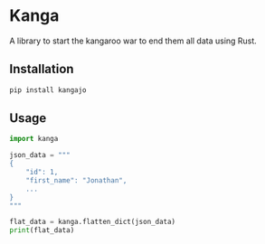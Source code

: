 # Kanga

A library to start the kangaroo war to end them all data using Rust.

## Installation

```bash
pip install kangajo
```

## Usage

```python
import kanga

json_data = """
{
    "id": 1,
    "first_name": "Jonathan",
    ...
}
"""

flat_data = kanga.flatten_dict(json_data)
print(flat_data)
```